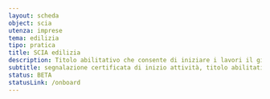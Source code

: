 ```yaml
---
layout: scheda
object: scia
utenza: imprese
tema: edilizia
tipo: pratica
title: SCIA edilizia
description: Titolo abilitativo che consente di iniziare i lavori il giorno stesso della presentazione al Comune di una dichiarazione con allegati tecnici
subtitle: segnalazione certificata di inizio attività, titolo abilitativo, pratica edilizia
status: BETA
statusLink: /onboard
---
```

